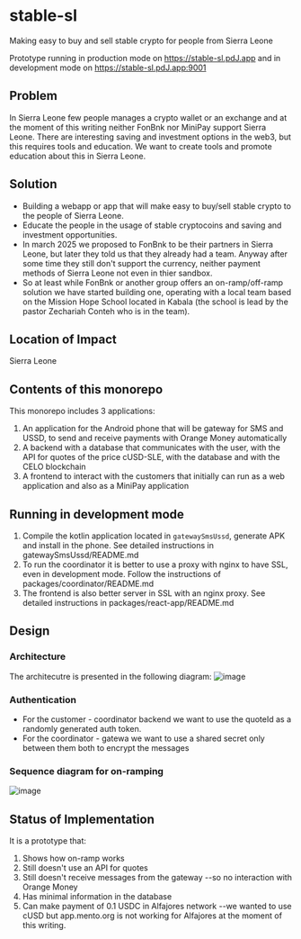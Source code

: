 # stable-sl

Making easy to buy and sell stable crypto for people from Sierra Leone

Prototype running in production mode on <https://stable-sl.pdJ.app> and in development mode on <https://stable-sl.pdJ.app:9001>

## Problem

In Sierra Leone few people manages a crypto wallet or an exchange and at the
moment of this writing neither FonBnk nor MiniPay support Sierra Leone. 
There are interesting saving and investment options in the web3, but this requires 
tools and education. We want to create tools and promote education about 
this in Sierra Leone.

## Solution
* Building a webapp or app that will make easy to buy/sell stable crypto to the
    people of Sierra Leone.
* Educate the people in the usage of stable cryptocoins and saving and 
    investment opportunities.
* In march 2025 we proposed to FonBnk to be their partners in Sierra Leone, but later
  they told us that they already had a team.  Anyway after some time they still
  don't support the currency,  neither payment methods of Sierra Leone not even in thier sandbox.
* So at least while FonBnk or another group offers an on-ramp/off-ramp solution
  we have started building one, operating with a local team based on the Mission Hope
  School located in Kabala (the school is lead by the pastor Zechariah Conteh who is
  in the team).
  
## Location of Impact

Sierra Leone

## Contents of this monorepo 

This monorepo includes 3 applications:
1. An application for the Android phone that will be gateway for SMS and 
   USSD, to send and receive payments with Orange Money automatically
2. A backend with a database that communicates with the user, with the 
   API for quotes of the price cUSD-SLE, with the database and with the \
   CELO blockchain
3. A frontend to interact with the customers that initially can run as a 
   web application and also as a MiniPay application

## Running in development mode

1. Compile the kotlin application located in `gatewaySmsUssd`, generate APK 
   and install in the phone.  See detailed instructions in
   gatewaySmsUssd/README.md
2. To run the coordinator it is better to use a proxy with nginx to have SSL,
   even in development mode. Follow the instructions of 
   packages/coordinator/README.md
3. The frontend is also better server in SSL with an nginx proxy.  See
   detailed instructions in packages/react-app/README.md


## Design

### Architecture

The architecutre is presented in the following diagram:
![image](https://github.com/user-attachments/assets/80ffc94c-3447-4024-881e-8c843a23b4ba)

### Authentication

* For the customer - coordinator backend we want to use the quoteId as a 
  randomly generated auth token.
* For the coordinator - gatewa we want to use a shared secret only between 
  them both to encrypt the messages


### Sequence diagram for on-ramping

![image](https://github.com/user-attachments/assets/47ee74e5-a307-43b8-9a24-412ebb7b0fa9)



## Status of Implementation

It is a prototype that:
1. Shows how on-ramp works
2. Still doesn't use an API for quotes
3. Still doesn't receive messages from the gateway --so no interaction with
   Orange Money
4. Has minimal information in the database
5. Can make payment of 0.1 USDC in Alfajores network --we wanted to use 
   cUSD but app.mento.org is not working for Alfajores at the moment
   of this writing.




